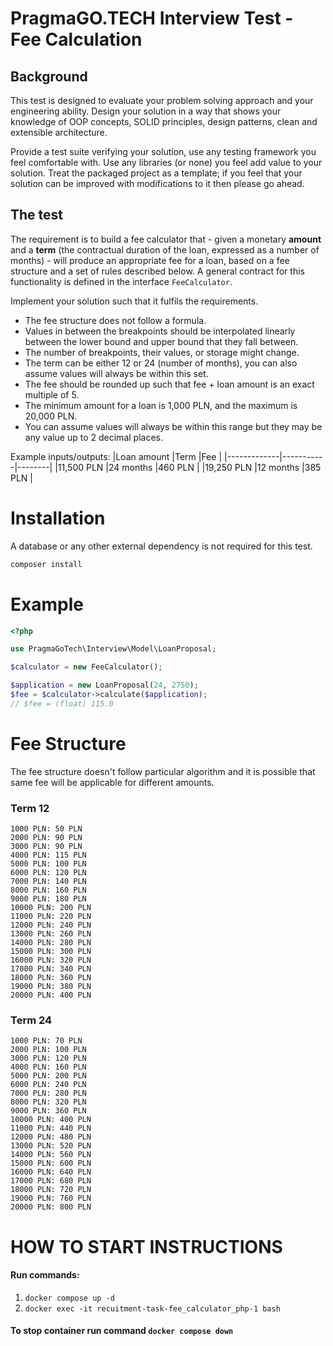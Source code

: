 PragmaGO.TECH Interview Test - Fee Calculation
=====

## Background

This test is designed to evaluate your problem solving approach and your engineering ability. Design your solution in a way that shows your knowledge of OOP concepts, SOLID principles, design patterns, clean and extensible architecture.

Provide a test suite verifying your solution, use any testing framework you feel comfortable with. Use any libraries (or none) you feel add value to your solution. Treat the packaged project as a template; if you feel that your solution can be improved with modifications to it then please go ahead.

## The test

The requirement is to build a fee calculator that - given a monetary **amount** and a **term** (the contractual duration of the loan, expressed as a number of months) - will produce an appropriate fee for a loan, based on a fee structure and a set of rules described below. A general contract for this functionality is defined in the interface `FeeCalculator`.

Implement your solution such that it fulfils the requirements.

- The fee structure does not follow a formula.
- Values in between the breakpoints should be interpolated linearly between the lower bound and upper bound that they fall between.
- The number of breakpoints, their values, or storage might change.
- The term can be either 12 or 24 (number of months), you can also assume values will always be within this set.
- The fee should be rounded up such that fee + loan amount is an exact multiple of 5.
- The minimum amount for a loan is 1,000 PLN, and the maximum is 20,000 PLN.
- You can assume values will always be within this range but they may be any value up to 2 decimal places.

Example inputs/outputs:
|Loan amount  |Term       |Fee     |
|-------------|-----------|--------|
|11,500 PLN   |24 months  |460 PLN |
|19,250 PLN   |12 months  |385 PLN |

# Installation
A database or any other external dependency is not required for this test.

```bash
composer install
```

# Example

```php
<?php

use PragmaGoTech\Interview\Model\LoanProposal;

$calculator = new FeeCalculator();

$application = new LoanProposal(24, 2750);
$fee = $calculator->calculate($application);
// $fee = (float) 115.0
```

# Fee Structure
The fee structure doesn't follow particular algorithm and it is possible that same fee will be applicable for different amounts.

### Term 12
```
1000 PLN: 50 PLN
2000 PLN: 90 PLN
3000 PLN: 90 PLN
4000 PLN: 115 PLN
5000 PLN: 100 PLN
6000 PLN: 120 PLN
7000 PLN: 140 PLN
8000 PLN: 160 PLN
9000 PLN: 180 PLN
10000 PLN: 200 PLN
11000 PLN: 220 PLN
12000 PLN: 240 PLN
13000 PLN: 260 PLN
14000 PLN: 280 PLN
15000 PLN: 300 PLN
16000 PLN: 320 PLN
17000 PLN: 340 PLN
18000 PLN: 360 PLN
19000 PLN: 380 PLN
20000 PLN: 400 PLN
```

### Term 24

```
1000 PLN: 70 PLN
2000 PLN: 100 PLN
3000 PLN: 120 PLN
4000 PLN: 160 PLN
5000 PLN: 200 PLN
6000 PLN: 240 PLN
7000 PLN: 280 PLN
8000 PLN: 320 PLN
9000 PLN: 360 PLN
10000 PLN: 400 PLN
11000 PLN: 440 PLN
12000 PLN: 480 PLN
13000 PLN: 520 PLN
14000 PLN: 560 PLN
15000 PLN: 600 PLN
16000 PLN: 640 PLN
17000 PLN: 680 PLN
18000 PLN: 720 PLN
19000 PLN: 760 PLN
20000 PLN: 800 PLN
```


# HOW TO START INSTRUCTIONS

#### Run commands:
1. `docker compose up -d`
2. `docker exec -it recuitment-task-fee_calculator_php-1 bash`

#### To stop container run command `docker compose down`